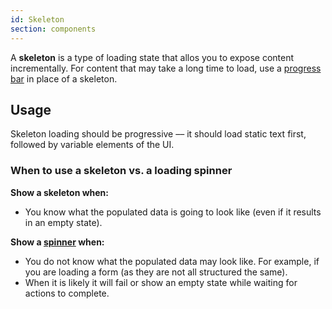 ```yaml
---
id: Skeleton
section: components
---
```


A **skeleton** is a type of loading state that allos you to expose content incrementally. For content that may take a long time to load, use a [progress bar](/components/progress/react) in place of a skeleton.

## Usage 
Skeleton loading should be progressive –– it should load static text first, followed by variable elements of the UI.

### When to use a skeleton vs. a loading spinner

**Show a skeleton when:**
- You know what the populated data is going to look like (even if it results in an empty state).

**Show a [spinner](/components/spinner/react) when:**
- You do not know what the populated data may look like. For example, if you are loading a form (as they are not all structured the same).
- When it is likely it will fail or show an empty state while waiting for actions to complete.

